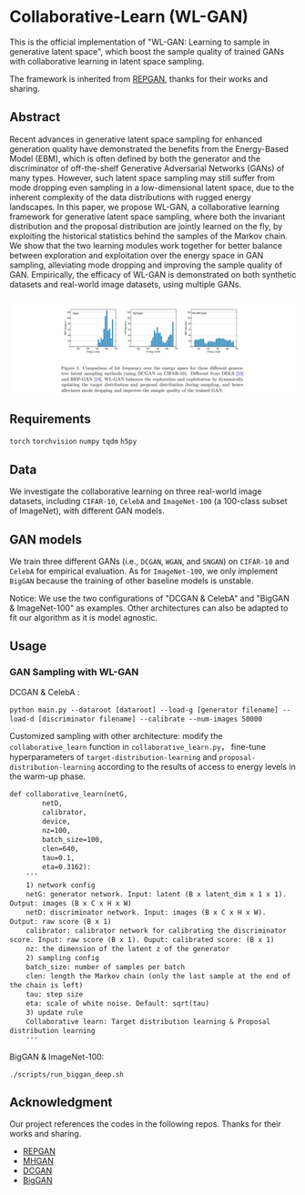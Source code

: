 # Collaborative-Learn (WL-GAN)
This is the official implementation of "WL-GAN: Learning to sample in generative latent space", which boost the sample quality of trained GANs with collaborative learning in latent space sampling.

The framework is inherited from [REPGAN](https://github.com/yifeiwang77/repgan), thanks for their works and sharing.

## Abstract
Recent advances in generative latent space sampling for enhanced generation quality have demonstrated the benefits from the Energy-Based Model (EBM), which is often defined by both the generator and the discriminator of off-the-shelf Generative Adversarial Networks (GANs) of many types. However, such latent space sampling may still suffer from mode dropping even sampling in a low-dimensional latent space, due to the inherent complexity of the data distributions with rugged energy landscapes. In this paper, we propose WL-GAN, a collaborative learning framework for generative latent space sampling, where both the invariant distribution and the proposal distribution are jointly learned on the fly, by exploiting the historical statistics behind the samples of the Markov chain. We show that the two learning modules work together for better balance between exploration and exploitation over the energy space in GAN sampling, alleviating mode dropping and improving the sample quality of GAN. Empirically, the efficacy of WL-GAN is demonstrated on both synthetic datasets and real-world image datasets, using multiple GANs.

<img src='hit_frequency.jpg'>

## Requirements
`torch`
`torchvision`
`numpy`
`tqdm`
`h5py`


## Data
We investigate the collaborative learning on three real-world image datasets, including ```CIFAR-10```, ```CelebA``` and ```ImageNet-100``` (a 100-class subset of ImageNet), with different GAN models.

## GAN models
We train three different GANs (i.e., ```DCGAN```, ```WGAN```, and ```SNGAN```) on ```CIFAR-10``` and ```CelebA``` for empirical evaluation. As for ```ImageNet-100```, we only implement ```BigGAN``` because the training of other baseline models is unstable.

Notice: We use the two configurations of "DCGAN & CelebA" and "BigGAN & ImageNet-100" as examples. Other architectures can also be adapted to fit our algorithm as it is model agnostic.

## Usage
### GAN Sampling with WL-GAN

DCGAN & CelebA :
```
python main.py --dataroot [dataroot] --load-g [generator filename] --load-d [discriminator filename] --calibrate --num-images 50000
```

Customized sampling with other architecture: modify the ```collaborative_learn``` function in ```collaborative_learn.py```， fine-tune hyperparameters of ```target-distribution-learning``` and ```proposal-distribution-learning``` according to the results of access to energy levels in the warm-up phase.
```
def collaborative_learn(netG, 
        netD, 
        calibrator, 
        device, 
        nz=100,
        batch_size=100, 
        clen=640, 
        tau=0.1, 
        eta=0.3162):
    '''
    1) network config
    netG: generator network. Input: latent (B x latent_dim x 1 x 1). Output: images (B x C x H x W)
    netD: discriminator network. Input: images (B x C x H x W). Output: raw score (B x 1)
    calibrator: calibrator network for calibrating the discriminator score. Input: raw score (B x 1). Ouput: calibrated score: (B x 1)
    nz: the dimension of the latent z of the generator
    2) sampling config
    batch_size: number of samples per batch
    clen: length the Markov chain (only the last sample at the end of the chain is left)
    tau: step size
    eta: scale of white noise. Default: sqrt(tau)
    3) update rule
    Collaborative learn: Target distribution learning & Proposal distribution learning
    '''
```

BigGAN & ImageNet-100:
```
./scripts/run_biggan_deep.sh
```


## Acknowledgment
Our project references the codes in the following repos. Thanks for their works and sharing.
- [REPGAN](https://github.com/yifeiwang77/repgan)
- [MHGAN](https://github.com/uber-research/metropolis-hastings-gans)
- [DCGAN](https://github.com/pytorch/examples/blob/master/dcgan/main.py)
- [BigGAN](https://github.com/ajbrock/BigGAN-PyTorch)
